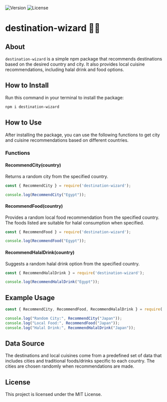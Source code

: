 ![Version](https://img.shields.io/badge/Version-1.2.0-blue.svg)
![License](https://img.shields.io/badge/License-MIT%20-red.svg)

# destination-wizard 🧙‍♂️

## About
`destination-wizard` is a simple npm package that recommends destinations based on the desired country and city. It also provides local cuisine recommendations, including halal drink and food options.

## How to Install
Run this command in your terminal to install the package:
```bash
npm i destination-wizard
```
## How to Use
After installing the package, you can use the following functions to get city and cuisine recommendations based on different countries.

### Functions
#### RecommendCity(country)
Returns a random city from the specified country.

```javascript
const { RecommendCity } = require('destination-wizard');

console.log(RecommendCity("Egypt"));
```


#### RecommendFood(country)
Provides a random local food recommendation from the specified country. The foods listed are suitable for halal consumption when specified.

```javascript
const { RecommendFood } = require('destination-wizard');

console.log(RecommendFood("Egypt"));
```

#### RecommendHalalDrink(country)
Suggests a random halal drink option from the specified country.

```javascript
const { RecommendHalalDrink } = require('destination-wizard');

console.log(RecommendHalalDrink("Egypt"));
```


## Example Usage

```javascript
const { RecommendCity, RecommendFood, RecommendHalalDrink } = require('destination-wizard');

console.log("Random City:", RecommendCity("Japan"));
console.log("Local Food:", RecommendFood("Japan"));
console.log("Halal Drink:", RecommendHalalDrink("Japan"));
```

## Data Source
The destinations and local cuisines come from a predefined set of data that includes cities and traditional foods/drinks specific to each country. The cities are chosen randomly when recommendations are made.

## License
This project is licensed under the MIT License.